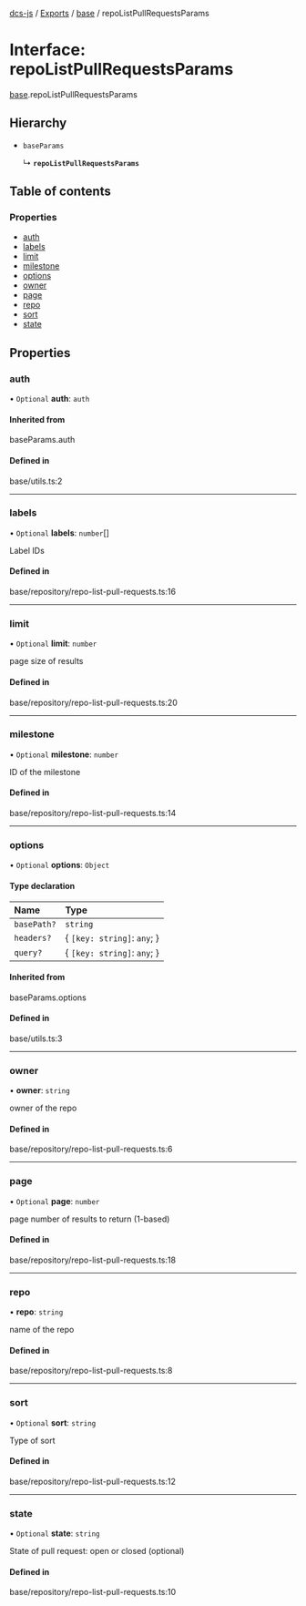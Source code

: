 [dcs-js](../README.md) / [Exports](../modules.md) / [base](../modules/base.md) / repoListPullRequestsParams

# Interface: repoListPullRequestsParams

[base](../modules/base.md).repoListPullRequestsParams

## Hierarchy

- `baseParams`

  ↳ **`repoListPullRequestsParams`**

## Table of contents

### Properties

- [auth](base.repoListPullRequestsParams.md#auth)
- [labels](base.repoListPullRequestsParams.md#labels)
- [limit](base.repoListPullRequestsParams.md#limit)
- [milestone](base.repoListPullRequestsParams.md#milestone)
- [options](base.repoListPullRequestsParams.md#options)
- [owner](base.repoListPullRequestsParams.md#owner)
- [page](base.repoListPullRequestsParams.md#page)
- [repo](base.repoListPullRequestsParams.md#repo)
- [sort](base.repoListPullRequestsParams.md#sort)
- [state](base.repoListPullRequestsParams.md#state)

## Properties

### <a id="auth" name="auth"></a> auth

• `Optional` **auth**: `auth`

#### Inherited from

baseParams.auth

#### Defined in

base/utils.ts:2

___

### <a id="labels" name="labels"></a> labels

• `Optional` **labels**: `number`[]

Label IDs

#### Defined in

base/repository/repo-list-pull-requests.ts:16

___

### <a id="limit" name="limit"></a> limit

• `Optional` **limit**: `number`

page size of results

#### Defined in

base/repository/repo-list-pull-requests.ts:20

___

### <a id="milestone" name="milestone"></a> milestone

• `Optional` **milestone**: `number`

ID of the milestone

#### Defined in

base/repository/repo-list-pull-requests.ts:14

___

### <a id="options" name="options"></a> options

• `Optional` **options**: `Object`

#### Type declaration

| Name | Type |
| :------ | :------ |
| `basePath?` | `string` |
| `headers?` | { `[key: string]`: `any`;  } |
| `query?` | { `[key: string]`: `any`;  } |

#### Inherited from

baseParams.options

#### Defined in

base/utils.ts:3

___

### <a id="owner" name="owner"></a> owner

• **owner**: `string`

owner of the repo

#### Defined in

base/repository/repo-list-pull-requests.ts:6

___

### <a id="page" name="page"></a> page

• `Optional` **page**: `number`

page number of results to return (1-based)

#### Defined in

base/repository/repo-list-pull-requests.ts:18

___

### <a id="repo" name="repo"></a> repo

• **repo**: `string`

name of the repo

#### Defined in

base/repository/repo-list-pull-requests.ts:8

___

### <a id="sort" name="sort"></a> sort

• `Optional` **sort**: `string`

Type of sort

#### Defined in

base/repository/repo-list-pull-requests.ts:12

___

### <a id="state" name="state"></a> state

• `Optional` **state**: `string`

State of pull request: open or closed (optional)

#### Defined in

base/repository/repo-list-pull-requests.ts:10
